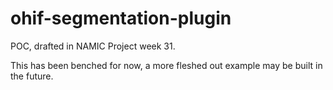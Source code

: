 # ohif-segmentation-plugin

POC, drafted in NAMIC Project week 31.

This has been benched for now, a more fleshed out example may be built in the future.
